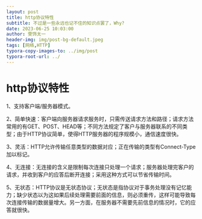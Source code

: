 ```yaml
---
layout: post
title: http协议特性
subtitle: 不过是一些永远也记不住的知识点罢了，Why?
date: 2023-06-25 10:03:00
author: 雯饰太一
header-img: img/post-bg-default.jpeg
tags: [网络,HTTP]
typora-copy-images-to: ../img/post
typora-root-url: ../
---
```


# http协议特性

1、支持客户端/服务器模式。

2、简单快速：客户端向服务器请求服务时，只需传送请求方法和路径；请求方法常用的有GET、POST、HEAD等；不同方法规定了客户与服务器联系的不同类型；由于HTTP协议简单，使得HTTP服务器的程序规模小，通信速度很快。

3、灵活：HTTP允许传输任意类型的数据对应；正在传输的类型有Connect-Type加以标记。

4、无连接：无连接的含义是限制每次连接只处理一个请求；服务器处理完客户的请求，并收到客户的应答后断开连接；采用这种方式可以节省传输时间。

5、无状态：HTTP协议是无状态协议；无状态是指协议对于事务处理没有记忆能力；缺少状态以为这如果后续处理需要前面的信息，则必须重传，这样可能导致每次连接传输的数据量增大。另一方面，在服务器不需要先前信息的情况时，它的应答就很快。